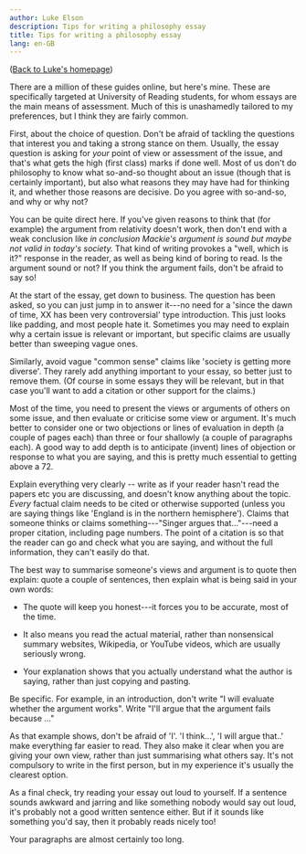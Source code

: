 ```yaml
---
author: Luke Elson
description: Tips for writing a philosophy essay
title: Tips for writing a philosophy essay
lang: en-GB
---
```


([Back to Luke's homepage](../index.html))


There are a million of these guides online, but here's mine. These are
specifically targeted at University of Reading students, for whom
essays are the main means of assessment. Much of this is unashamedly
tailored to my preferences, but I think they are fairly common.

First, about the choice of question. Don't be afraid of tackling the
questions that interest you and taking a strong stance on
them. Usually, the essay question is asking for *your* point of view
or assessment of the issue, and that's what gets the high (first
class) marks if done well. Most of us don't do philosophy to know what
so-and-so thought about an issue (though that is certainly important),
but also what reasons they may have had for thinking it, and whether
those reasons are decisive. Do you agree with so-and-so, and why or
why not?

You can be quite direct here. If you've given reasons to think that
(for example) the argument from relativity doesn't work, then don't
end with a weak conclusion like *in conclusion Mackie's argument is
sound but maybe not valid in today's society.* That kind of writing
provokes a "well, which is it?" response in the reader, as well as
being kind of boring to read. Is the argument sound or not? If you
think the argument fails, don't be afraid to say so!

At the start of the essay, get down to business. The question has been
asked, so you can just jump in to answer it---no need for a 'since the
dawn of time, XX has been very controversial' type introduction. This
just looks like padding, and most people hate it. Sometimes you may
need to explain why a certain issue is relevant or important, but
specific claims are usually better than sweeping vague ones.

Similarly, avoid vague "common sense" claims like 'society is getting
more diverse'. They rarely add anything important to your essay, so
better just to remove them. (Of course in some essays they will be
relevant, but in that case you'll want to add a citation or other
support for the claims.)

Most of the time, you need to present the views or arguments of others
on some issue, and then evaluate or criticise some view or
argument. It's much better to consider one or two objections or lines
of evaluation in depth (a couple of pages each) than three or four
shallowly (a couple of paragraphs each). A good way to add depth is to
anticipate (invent) lines of objection or response to what you are
saying, and this is pretty much essential to getting above a 72.

Explain everything very clearly -- write as if your reader hasn't read
the papers etc you are discussing, and doesn't know anything about the
topic. *Every* factual claim needs to be cited or otherwise supported
(unless you are saying things like 'England is in the northern
hemisphere'). Claims that someone thinks or claims something---"Singer
argues that..."---need a proper citation, including page numbers. The
point of a citation is so that the reader can go and check what you
are saying, and without the full information, they can't easily do
that.

The best way to summarise someone's views and argument is to quote then
explain: quote a couple of sentences, then explain what is being said in
your own words:

*  The quote will keep you honest---it forces you to be accurate, most
   of the time.

*  It also means you read the actual material, rather than nonsensical
   summary websites, Wikipedia, or YouTube videos, which are usually
   seriously wrong.

*  Your explanation shows that you actually understand what the author
   is saying, rather than just copying and pasting.

Be specific. For example, in an introduction, don't write "I will
evaluate whether the argument works". Write "I'll argue that the
argument fails because ..."

As that example shows, don't be afraid of 'I'. 'I think...', 'I will
argue that..' make everything far easier to read.  They also make it
clear when you are giving your own view, rather than just summarising
what others say.  It's not compulsory to write in the first person,
but in my experience it's usually the clearest option.

As a final check, try reading your essay out loud to yourself. If a
sentence sounds awkward and jarring and like something nobody would
say out loud, it's probably not a good written sentence either. But if
it sounds like something you'd say, then it probably reads nicely too!

Your paragraphs are almost certainly too long.
